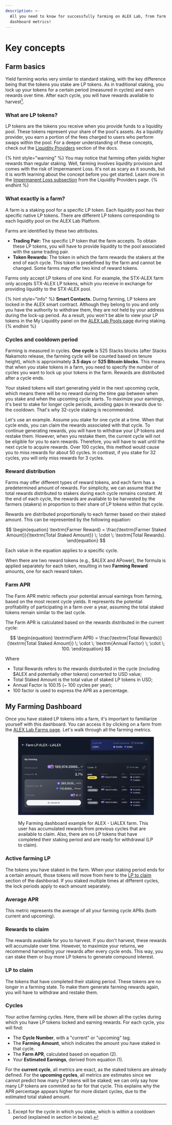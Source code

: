 ```yaml
---
description: >-
  All you need to know for successfully farming on ALEX Lab, from farm basics to
  dashboard metrics!
---
```


# Key concepts

## Farm basics

Yield farming works very similar to standard staking, with the key difference being that the tokens you stake are LP tokens. As in traditional staking, you lock up your tokens for a certain period (measured in cycles) and earn rewards over time. After each cycle, you will have rewards available to harvest[^1].

### What are LP tokens?

LP tokens are the tokens you receive when you provide funds to a liquidity pool. These tokens represent your share of the pool's assets. As a liquidity provider, you earn a portion of the fees charged to users who perform swaps within the pool. For a deeper understanding of these concepts, check out the [Liquidity Providers](../liquidity-providers/) section of the docs.

{% hint style="warning" %}
You may notice that farming often yields higher rewards than regular staking. Well, farming involves liquidity provision and comes with the risk of Impermanent Loss. It's not as scary as it sounds, but it is worth learning about the concept before you get started. Learn more in the [Impermanent Loss subsection](../liquidity-providers/key-concepts.md#impermanent-loss) from the Liquidity Providers page.
{% endhint %}

### What exactly is a farm?

A farm is a staking pool for a specific LP token. Each liquidity pool has their specific native LP tokens. There are different LP tokens corresponding to each liquidity pool on the ALEX Lab Platform.

Farms are identified by these two attributes.

* **Trading Pair:** The specific LP token that the farm accepts. To obtain these LP tokens, you will have to provide liquidity to the pool associated with the same trading pair.
* **Token Rewards:** The token in which the farm rewards the stakers at the end of each cycle. This token is predefined by the farm and cannot be changed. Some farms may offer two kind of reward tokens.

Farms only accept LP tokens of one kind. For example, the STX-ALEX farm only accepts STX-ALEX LP tokens, which you receive in exchange for providing liquidity to the STX-ALEX pool.

{% hint style="info" %}
**Smart Contacts.** During farming, LP tokens are locked in the ALEX smart contract. Although they belong to you and only you have the authority to withdraw them, they are not held by your address during the lock-up period. As a result, you won't be able to view your LP tokens in the My Liquidity panel on the [ALEX Lab Pools page](https://app.alexlab.co/pool) during staking.
{% endhint %}

### Cycles and cooldown period

Farming is measured in cycles. **One cycle** is 525 Stacks blocks (after Stacks Nakamoto release, the farming cycle will be counted based on tenure height), which is approximately **3.5 days** or **525 Bitcoin blocks**. This means that when you stake tokens in a farm, you need to specify the number of cycles you want to lock up your tokens in the farm. Rewards are distributed after a cycle ends.

Your staked tokens will start generating yield in the next upcoming cycle, which means there will be no reward during the time gap between when you stake and when the upcoming cycle starts. To maximize your earnings, it's best to stake for longer cycle periods, avoiding gaps in rewards due to the cooldown. That's why 32-cycle staking is recommended.

Let's use an example. Assume you stake for one cycle at a time. When that cycle ends, you can claim the rewards associated with that cycle. To continue generating rewards, you will have to withdraw your LP tokens and restake them. However, when you restake them, the current cycle will not be eligible for you to earn rewards. Therefore, you will have to wait until the next cycle to acquire rewards. Over 100 cycles, this method would cause you to miss rewards for about 50 cycles. In contrast, if you stake for 32 cycles, you will only miss rewards for 3 cycles.

### Reward distribution

Farms may offer different types of reward tokens, and each farm has a predetermined amount of rewards. For simplicity, we can assume that the total rewards distributed to stakers during each cycle remains constant. At the end of each cycle, the rewards are available to be harvested by the farmers (stakers) in proportion to their share of LP tokens within that cycle.

Rewards are distributed proportionally to each farmer based on their staked amount. This can be represented by the following equation:

$$
\begin{equation} \textrm{Farmer Reward} = \frac{\textrm{Farmer Staked Amount}}{\textrm{Total Staked Amount}} \; \cdot \; \textrm{Total Rewards}. \end{equation}
$$

Each value in the equation applies to a specific cycle.

When there are two reward tokens (e.g., $ALEX and APower), the formula is applied separately for each token, resulting in two **Farming Reward** amounts, one for each reward token.

### Farm APR

The Farm APR metric reflects your potential annual earnings from farming, based on the most recent cycle yields. It represents the potential profitability of participating in a farm over a year, assuming the total staked tokens remain similar to the last cycle.

The Farm APR is calculated based on the rewards distributed in the current cycle:

$$
\begin{equation} \textrm{Farm APR} = \frac{\textrm{Total Rewards}}{\textrm{Total Staked Amount}} \; \cdot \; \textrm{Annual Factor} \; \cdot \; 100. \end{equation}
$$

Where

* Total Rewards refers to the rewards distributed in the cycle (including $ALEX and potentially other tokens) converted to USD value;
* Total Staked Amount is the total value of staked LP tokens in USD;
* Annual Factor is 100.15 (\~ 100 cycles per year);
* 100 factor is used to express the APR as a percentage.

## My Farming Dashboard

Once you have staked LP tokens into a farm, it's important to familiarize yourself with this dashboard. You can access it by clicking on a farm from the [ALEX Lab Farms page](https://app.alexlab.co/farm). Let's walk through all the farming metrics.

<figure><img src="../../.gitbook/assets/farming/my-farming-dashboard-example.png" alt=""><figcaption><p>My Farming dashboard example for ALEX - LiALEX farm. This user has accumulated rewards from previous cycles that are available to claim. Also, there are no LP tokens that have completed their staking period and are ready for withdrawal (LP to claim).</p></figcaption></figure>

### Active farming LP

The tokens you have staked in the farm. When your staking period ends for a certain amount, those tokens will move from here to the [LP to claim](key-concepts.md#lp-to-claim) section of the dashborad. If you staked multiple times at different cycles, the lock periods apply to each amount separately.

### Average APR

This metric represents the average of all your farming cycle APRs (both current and upcoming).

### Rewards to claim

The rewards available for you to harvest. If you don't harvest, these rewards will accumulate over time. However, to maximize your returns, we recommend harvesting your rewards after every cycle ends. This way, you can stake them or buy more LP tokens to generate compound interest.

### LP to claim

The tokens that have completed their staking period. These tokens are no longer in a farming state. To make them generate farming rewards again, you will have to withdraw and restake them.

### Cycles

Your active farming cycles. Here, there will be shown all the cycles during which you have LP tokens locked and earning rewards. For each cycle, you will find:

* The **Cycle Number**, with a "current" or "upcoming" tag.
* The **Farming Amount**, which indicates the amount you have staked in that cycle.
* The **Farm APR**, calculated based on equation (2).
* Your **Estimated Earnings**, derived from equation (1).

For the **current cycle**, all metrics are exact, as the staked tokens are already defined. For the **upcoming cycles**, all metrics are estimates since we cannot predict how many LP tokens will be staked; we can only say how many LP tokens are commited so far for that cycle. This explains why the APR percentage appears higher for more distant cycles, due to the estimated total staked amount.

[^1]: Except for the cycle in which you stake, which is within a cooldown period (explained in section in below).
